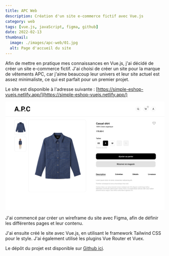 ```yaml
---
title: APC Web
description: Création d'un site e-commerce fictif avec Vue.js
category: web
tags: [vue.js, javaScript, figma, github]
date: 2022-02-13
thumbnail:
  image: ./images/apc-web/01.jpg
  alt: Page d'accueil du site
---
```


Afin de mettre en pratique mes connaissances en Vue.js, j'ai décidé de créer un site e-commerce fictif. J'ai choisi de créer un site pour la marque de vêtements APC, car j'aime beaucoup leur univers et leur site actuel est assez minimaliste, ce qui est parfait pour un premier projet.

Le site est disponible à l'adresse suivante : [https://simple-eshop-vuejs.netlify.app/](https://simple-eshop-vuejs.netlify.app/)

![Page produit du site](./images/apc-web/02.jpg)

J'ai commencé par créer un wireframe du site avec Figma, afin de définir les différentes pages et leur contenu.

J'ai ensuite créé le site avec Vue.js, en utilisant le framework Tailwind CSS pour le style. J'ai également utilisé les plugins Vue Router et Vuex.

Le dépôt du projet est disponible sur [Github ici](https://github.com/baptistejouin/simple-eshop-vuejs).
